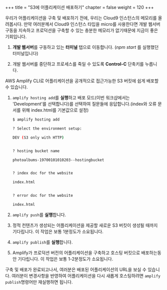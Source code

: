 +++
title = "S3에 어플리케이션 배포하기"
chapter = false
weight = 120
+++

우리가 어플리케이션을 구축 및 배포하기 전에, 우리는 Cloud9 인스턴스의 메모리를 올려봅시다. 만약 여러분께서 Cloud9 인스턴스 타입을 micro를 사용한다면 개발 웹서버 구동을 지속하고 프로덕션을 구축할 수 있는 충분한 메모리가 없기때문에 지금이 좋은 기회입니다.

1. **개발 웹서버**를 구동하고 있는 **터미널** 탭으로 이동합니다. (*npm start* 를 실행했던 터미널입니다)

2. 개발 웹서버를 중단하고 프로세스를 죽일 수 있도록 **Control-C** 단축키를 누릅니다.

AWS Amplify CLI로 어플리케이션을 공개적으로 접근가능한 S3 버킷에 쉽게 배포할 수 있습니다.

1. `amplify hosting add`를 **실행**하고 배포 모드(이번 워크샵에서는 'Development'를 선택합니다)를 선택하여 질문들에 응답합니다.(index와 오류 문서를 위해 index.html를 기본값으로 설정)

    ```bash
    $ amplify hosting add

    ? Select the environment setup: 

    DEV (S3 only with HTTP)


    ? hosting bucket name 

    photoalbums-19700101010203--hostingbucket


    ? index doc for the website 

    index.html


    ? error doc for the website 

    index.html
    ```


2. `amplify push`를 **실행**합니다.

3. 정적 컨텐츠가 생성되는 어플리케이션을 제공할 새로운 S3 버킷이 생성될 때까지 기다립니다. 이 작업은 보통 1분정도가 소요됩니다.

4. `amplify publish`를 **실행**합니다.

5. Amplify가 프로덕션 버전의 어플리케이션을 구축하고 호스팅 버킷으로 배포하는동안 기다립니다. 이 작업은 보통 1-2분정도가 소요됩니다.

구축 및 배포가 완료되고나서, 여러분은 배포된 어플리케이션의 URL을 보실 수 있습니다. 여러분이 변경사항을 반영하여 어플리케이션을 다시 새롭게 호스팅하려면 `amplify publish`명령어만 재실행하면 됩니다.

